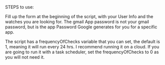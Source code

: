 STEPS to use:

Fill up the form at the beginning of the script, with your User Info and the watches you are looking for.
The gmail App password is not your gmail password, but is the app Password Google generates for you for a specific app.

The script has a frequencyOfChecks variable that you can set, the default is 1, meaning it will run every 24 hrs. 
I recommend running it on a cloud. If you are going to run it with a task scheduler, set the frequencyOfChecks to 0 as you
will not need it. 